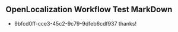 ## OpenLocalization Workflow Test MarkDown
* 9bfcd0ff-cce3-45c2-9c79-9dfeb6cdf937 thanks!

<!--HONumber=Sep16_HO1-->



